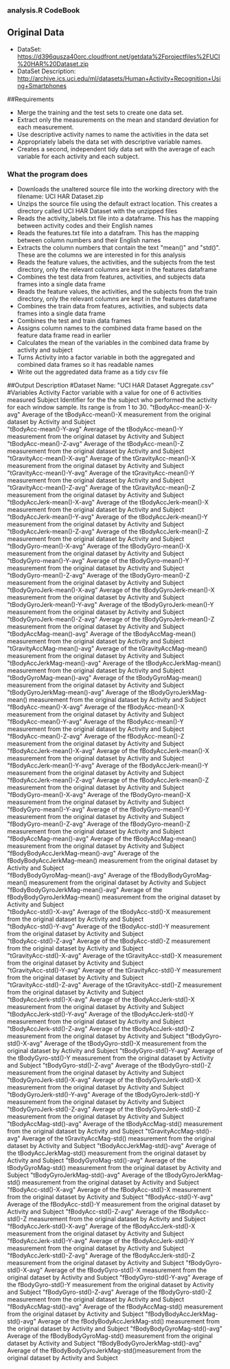 ### analysis.R CodeBook

## Original Data
* DataSet: https://d396qusza40orc.cloudfront.net/getdata%2Fprojectfiles%2FUCI%20HAR%20Dataset.zip 
* DataSet Description: http://archive.ics.uci.edu/ml/datasets/Human+Activity+Recognition+Using+Smartphones

##Requirements
* Merge the training and the test sets to create one data set.
* Extract only the measurements on the mean and standard deviation for each measurement. 
* Use descriptive activity names to name the activities in the data set
* Appropriately labels the data set with descriptive variable names. 
* Creates a second, independent tidy data set with the average of each variable for each activity and each subject. 

### What the program does
* Downloads the unaltered source file into the working directory with the filename: UCI HAR Dataset.zip
* Unzips the source file using the default extract location. This creates a directory called UCI HAR Dataset with the unzipped files
* Reads the activity_labels.txt file into a dataframe. This has the mapping between activity codes and their English names
* Reads the features.txt file into a datafram. This has the mapping between column numbers and their English names
* Extracts the column numbers that contain the text "mean()" and "std()". These are the columns we are interested in for this analysis
* Reads the feature values, the activities, and the subjects from the test directory, only the relevant columns are kept in the features dataframe
* Combines the test data from features, activities, and subjects data frames into a single data frame
* Reads the feature values, the activities, and the subjects from the train directory, only the relevant columns are kept in the features dataframe
* Combines the train data from features, activities, and subjects data frames into a single data frame
* Combines the test and train data frames
* Assigns column names to the combined data frame based on the feature data frame read in earlier
* Calculates the mean of the variables in the combined data frame by activity and subject
* Turns Activity into a factor variable in both the aggregated and combined data frames so it has readable names
* Write out the aggredated data frame as a tidy csv file


##Output Description
#Dataset Name: "UCI HAR Dataset Aggregate.csv"
#Variables
Activity							Factor variable with a value for one of 6 activities measured
Subject								Identifier for the the subject who performed the activity for each window sample. Its range is from 1 to 30. 
"tBodyAcc-mean()-X-avg"            	Average of the tBodyAcc-mean()-X measurement from the original dataset by Activity and Subject				
"tBodyAcc-mean()-Y-avg"            	Average of the tBodyAcc-mean()-Y measurement from the original dataset by Activity and Subject				
"tBodyAcc-mean()-Z-avg"            	Average of the tBodyAcc-mean()-Z measurement from the original dataset by Activity and Subject				
"tGravityAcc-mean()-X-avg"         	Average of the tGravityAcc-mean()-X measurement from the original dataset by Activity and Subject			
"tGravityAcc-mean()-Y-avg"         	Average of the tGravityAcc-mean()-Y	measurement from the original dataset by Activity and Subject
"tGravityAcc-mean()-Z-avg"         	Average of the tGravityAcc-mean()-Z	measurement from the original dataset by Activity and Subject		
"tBodyAccJerk-mean()-X-avg"        	Average of the tBodyAccJerk-mean()-X measurement from the original dataset by Activity and Subject			
"tBodyAccJerk-mean()-Y-avg"        	Average of the tBodyAccJerk-mean()-Y measurement from the original dataset by Activity and Subject			
"tBodyAccJerk-mean()-Z-avg"        	Average of the tBodyAccJerk-mean()-Z measurement from the original dataset by Activity and Subject			
"tBodyGyro-mean()-X-avg"           	Average of the tBodyGyro-mean()-X measurement from the original dataset by Activity and Subject				
"tBodyGyro-mean()-Y-avg"           	Average of the tBodyGyro-mean()-Y measurement from the original dataset by Activity and Subject				
"tBodyGyro-mean()-Z-avg"           	Average of the tBodyGyro-mean()-Z measurement from the original dataset by Activity and Subject				
"tBodyGyroJerk-mean()-X-avg"       	Average of the tBodyGyroJerk-mean()-X measurement from the original dataset by Activity and Subject			
"tBodyGyroJerk-mean()-Y-avg"       	Average of the tBodyGyroJerk-mean()-Y measurement from the original dataset by Activity and Subject			
"tBodyGyroJerk-mean()-Z-avg"       	Average of the tBodyGyroJerk-mean()-Z measurement from the original dataset by Activity and Subject			
"tBodyAccMag-mean()-avg"           	Average of the tBodyAccMag-mean() measurement from the original dataset by Activity and Subject				
"tGravityAccMag-mean()-avg"        	Average of the tGravityAccMag-mean() measurement from the original dataset by Activity and Subject			
"tBodyAccJerkMag-mean()-avg"       	Average of the tBodyAccJerkMag-mean() measurement from the original dataset by Activity and Subject			
"tBodyGyroMag-mean()-avg"          	Average of the tBodyGyroMag-mean() measurement from the original dataset by Activity and Subject				
"tBodyGyroJerkMag-mean()-avg"      	Average of the tBodyGyroJerkMag-mean() measurement from the original dataset by Activity and Subject			
"fBodyAcc-mean()-X-avg"            	Average of the fBodyAcc-mean()-X measurement from the original dataset by Activity and Subject				
"fBodyAcc-mean()-Y-avg"            	Average of the fBodyAcc-mean()-Y measurement from the original dataset by Activity and Subject				
"fBodyAcc-mean()-Z-avg"            	Average of the fBodyAcc-mean()-Z measurement from the original dataset by Activity and Subject				
"fBodyAccJerk-mean()-X-avg"        	Average of the fBodyAccJerk-mean()-X measurement from the original dataset by Activity and Subject			
"fBodyAccJerk-mean()-Y-avg"        	Average of the fBodyAccJerk-mean()-Y measurement from the original dataset by Activity and Subject			
"fBodyAccJerk-mean()-Z-avg"        	Average of the fBodyAccJerk-mean()-Z measurement from the original dataset by Activity and Subject			
"fBodyGyro-mean()-X-avg"           	Average of the fBodyGyro-mean()-X measurement from the original dataset by Activity and Subject				
"fBodyGyro-mean()-Y-avg"           	Average of the fBodyGyro-mean()-Y measurement from the original dataset by Activity and Subject				
"fBodyGyro-mean()-Z-avg"           	Average of the fBodyGyro-mean()-Z measurement from the original dataset by Activity and Subject				
"fBodyAccMag-mean()-avg"           	Average of the fBodyAccMag-mean() measurement from the original dataset by Activity and Subject				
"fBodyBodyAccJerkMag-mean()-avg"   	Average of the fBodyBodyAccJerkMag-mean() measurement from the original dataset by Activity and Subject		
"fBodyBodyGyroMag-mean()-avg"      	Average of the fBodyBodyGyroMag-mean() measurement from the original dataset by Activity and Subject			
"fBodyBodyGyroJerkMag-mean()-avg"  	Average of the fBodyBodyGyroJerkMag-mean() measurement from the original dataset by Activity and Subject		
"tBodyAcc-std()-X-avg"             	Average of the tBodyAcc-std()-X	measurement from the original dataset by Activity and Subject			
"tBodyAcc-std()-Y-avg"             	Average of the tBodyAcc-std()-Y	measurement from the original dataset by Activity and Subject			
"tBodyAcc-std()-Z-avg"             	Average of the tBodyAcc-std()-Z	measurement from the original dataset by Activity and Subject			
"tGravityAcc-std()-X-avg"          	Average of the tGravityAcc-std()-X measurement from the original dataset by Activity and Subject				
"tGravityAcc-std()-Y-avg"          	Average of the tGravityAcc-std()-Y measurement from the original dataset by Activity and Subject				
"tGravityAcc-std()-Z-avg"          	Average of the tGravityAcc-std()-Z measurement from the original dataset by Activity and Subject				
"tBodyAccJerk-std()-X-avg"         	Average of the tBodyAccJerk-std()-X measurement from the original dataset by Activity and Subject
"tBodyAccJerk-std()-Y-avg"         	Average of the tBodyAccJerk-std()-Y measurement from the original dataset by Activity and Subject
"tBodyAccJerk-std()-Z-avg"         	Average of the tBodyAccJerk-std()-Z measurement from the original dataset by Activity and Subject
"tBodyGyro-std()-X-avg"            	Average of the tBodyGyro-std()-X measurement from the original dataset by Activity and Subject
"tBodyGyro-std()-Y-avg"            	Average of the tBodyGyro-std()-Y measurement from the original dataset by Activity and Subject
"tBodyGyro-std()-Z-avg"            	Average of the tBodyGyro-std()-Z measurement from the original dataset by Activity and Subject
"tBodyGyroJerk-std()-X-avg"        	Average of the tBodyGyroJerk-std()-X measurement from the original dataset by Activity and Subject
"tBodyGyroJerk-std()-Y-avg"        	Average of the tBodyGyroJerk-std()-Y measurement from the original dataset by Activity and Subject
"tBodyGyroJerk-std()-Z-avg"        	Average of the tBodyGyroJerk-std()-Z measurement from the original dataset by Activity and Subject
"tBodyAccMag-std()-avg"            	Average of the tBodyAccMag-std() measurement from the original dataset by Activity and Subject
"tGravityAccMag-std()-avg"         	Average of the tGravityAccMag-std() measurement from the original dataset by Activity and Subject
"tBodyAccJerkMag-std()-avg"        	Average of the tBodyAccJerkMag-std() measurement from the original dataset by Activity and Subject
"tBodyGyroMag-std()-avg"           	Average of the tBodyGyroMag-std() measurement from the original dataset by Activity and Subject
"tBodyGyroJerkMag-std()-avg"       	Average of the tBodyGyroJerkMag-std() measurement from the original dataset by Activity and Subject
"fBodyAcc-std()-X-avg"             	Average of the fBodyAcc-std()-X measurement from the original dataset by Activity and Subject
"fBodyAcc-std()-Y-avg"             	Average of the fBodyAcc-std()-Y measurement from the original dataset by Activity and Subject
"fBodyAcc-std()-Z-avg"             	Average of the fBodyAcc-std()-Z measurement from the original dataset by Activity and Subject
"fBodyAccJerk-std()-X-avg"         	Average of the fBodyAccJerk-std()-X measurement from the original dataset by Activity and Subject
"fBodyAccJerk-std()-Y-avg"         	Average of the fBodyAccJerk-std()-Y measurement from the original dataset by Activity and Subject
"fBodyAccJerk-std()-Z-avg"         	Average of the fBodyAccJerk-std()-Z measurement from the original dataset by Activity and Subject
"fBodyGyro-std()-X-avg"            	Average of the fBodyGyro-std()-X measurement from the original dataset by Activity and Subject
"fBodyGyro-std()-Y-avg"            	Average of the fBodyGyro-std()-Y measurement from the original dataset by Activity and Subject
"fBodyGyro-std()-Z-avg"            	Average of the fBodyGyro-std()-Z measurement from the original dataset by Activity and Subject
"fBodyAccMag-std()-avg"            	Average of the fBodyAccMag-std() measurement from the original dataset by Activity and Subject
"fBodyBodyAccJerkMag-std()-avg"    	Average of the fBodyBodyAccJerkMag-std() measurement from the original dataset by Activity and Subject
"fBodyBodyGyroMag-std()-avg"       	Average of the fBodyBodyGyroMag-std() measurement from the original dataset by Activity and Subject
"fBodyBodyGyroJerkMag-std()-avg"   	Average of the fBodyBodyGyroJerkMag-std()measurement from the original dataset by Activity and Subject
